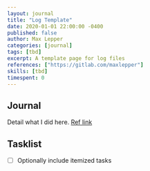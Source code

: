 ```yaml
---
layout: journal
title: "Log Template"
date: 2020-01-01 22:00:00 -0400
published: false
author: Max Lepper
categories: [journal]
tags: [tbd]
excerpt: A template page for log files
references: ["https://gitlab.com/maxlepper"]
skills: [tbd]
timespent: 0
---
```


## Journal

Detail what I did here. [Ref link]({{page.references[0]}})

## Tasklist

- [ ] Optionally include itemized tasks
